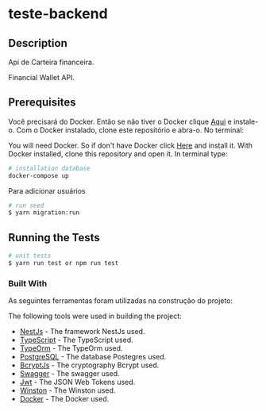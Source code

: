 # teste-backend

## Description

Api de Carteira financeira.

Financial Wallet API.

## Prerequisites

Você precisará do Docker. Então se não tiver o Docker clique [Aqui](https://docs.docker.com/install/) e instale-o.
Com o Docker instalado, clone este repositório e abra-o. No terminal:

You will need Docker. So if don't have Docker click [Here](https://docs.docker.com/install/) and install it.
With Docker installed, clone this repository and open it. In terminal type:

```bash
# installation database
docker-compose up

```

Para adicionar usuários

```bash
# run seed
$ yarn migration:run
```

## Running the Tests

```bash
# unit tests
$ yarn run test or npm run test

```

### Built With

As seguintes ferramentas foram utilizadas na construção do projeto:

The following tools were used in building the project:

- [NestJs](https://nestjs.com/) - The framework NestJs used.
- [TypeScript](https://www.typescriptlang.org/) - The TypeScript used.
- [TypeOrm](https://typeorm.io/) - The TypeOrm used.
- [PostgreSQL](https://www.postgresql.org/) - The database Postegres used.
- [BcryptJs](https://www.npmjs.com/package/bcryptjs) - The cryptography Bcrypt used.
- [Swagger](https://swagger.io/) - The swagger used.
- [Jwt](https://jwt.io/) - The JSON Web Tokens used.
- [Winston](https://github.com/winstonjs/winston) - The Winston used.
- [Docker](https://www.docker.com/) - The Docker used.
